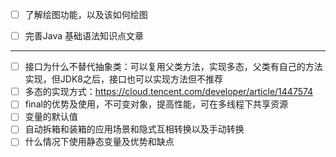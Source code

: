 - [ ] 了解绘图功能，以及该如何绘图
- [ ] 完善Java 基础语法知识点文章


---
- [ ] 接口为什么不替代抽象类：可以复用父类方法，实现多态，父类有自己的方法实现，但JDK8之后，接口也可以实现方法但不推荐
- [ ] 多态的实现方式：https://cloud.tencent.com/developer/article/1447574
- [ ] final的优势及使用，不可变对象，提高性能，可在多线程下共享资源
- [ ] 变量的默认值
- [ ] 自动拆箱和装箱的应用场景和隐式互相转换以及手动转换
- [ ] 什么情况下使用静态变量及优势和缺点
